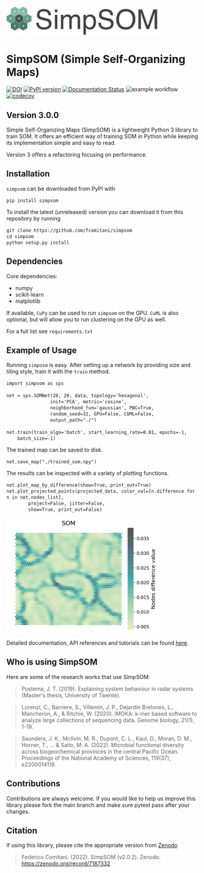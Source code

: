 <img src="docs/figs/sps_logo.png" width=400, padding=100>

# SimpSOM (Simple Self-Organizing Maps)

[![DOI](https://zenodo.org/badge/91130860.svg)](https://zenodo.org/badge/latestdoi/91130860)
[![PyPI version](https://badge.fury.io/py/simpsom.svg)](https://badge.fury.io/py/simpsom)
[![Documentation Status](https://readthedocs.org/projects/simpsom/badge/?version=latest)](https://simpsom.readthedocs.io/en/latest/?badge=latest)
![example workflow](https://github.com/fcomitani/simpsom/actions/workflows/pytest.yml/badge.svg)
[![codecov](https://codecov.io/gh/fcomitani/simpsom/branch/master/graph/badge.svg?token=2OHOCO0O4I)](https://codecov.io/gh/fcomitani/simpsom)

## Version 3.0.0

Simple Self-Organizing Maps (SimpSOM) is a lightweight Python 3 library to train SOM. 
It offers an efficient way of training SOM in Python 
while keeping its implementation simple and easy to read.

Version 3 offers a refactoring focusing on performance.

## Installation

`simpsom` can be downloaded from PyPI with 

    pip install simpsom

To install the latest (unreleased) version you can download it from this repository by running 
 
    git clone https://github.com/fcomitani/simpsom
    cd simpsom
    python setup.py install

## Dependencies

Core dependencies:

   - numpy
   - scikit-learn
   - matplotlib

If available, `CuPy` can be used to run `simpsom` on the GPU.
`CuML` is also optional, but will allow you 
to run clustering on the GPU as well.

For a full list see `requirements.txt`

## Example of Usage

Running `simposm` is easy. After setting up a network by providing size and tiling style,
train it with the `train` method. 

    import simpsom as sps

    net = sps.SOMNet(20, 20, data, topology='hexagonal', 
                    init='PCA', metric='cosine',
                    neighborhood_fun='gaussian', PBC=True,
                    random_seed=32, GPU=False, CUML=False,
                    output_path="./")

    net.train(train_algo='batch', start_learning_rate=0.01, epochs=-1, 
        batch_size=-1)

The trained map can be saved to disk.

    net.save_map("./trained_som.npy")

The results can be inspected with a variety of plotting functions.

    net.plot_map_by_difference(show=True, print_out=True)
    net.plot_projected_points(projected_data, color_val=[n.difference for n in net.nodes_list],
            project=False, jitter=False, 
            show=True, print_out=False)

<p float="left">
  <img src="./docs/figs/som_difference.png" width="400" /> 
</p>

Detailed documentation, API references and tutorials can be found [here](https://simpsom.readthedocs.io/en/latest/).
    
## Who is using SimpSOM

Here are some of the research works that use SimpSOM:

> Postema, J. T. (2019). Explaining system behaviour in radar systems (Master's thesis, University of Twente).

> Lorenzi, C., Barriere, S., Villemin, J. P., Dejardin Bretones, L., Mancheron, A., & Ritchie, W. (2020). iMOKA: k-mer based software to analyze large collections of sequencing data. Genome biology, 21(1), 1-19.

> Saunders, J. K., McIlvin, M. R., Dupont, C. L., Kaul, D., Moran, D. M., Horner, T., ... & Saito, M. A. (2022). Microbial functional diversity across biogeochemical provinces in the central Pacific Ocean. Proceedings of the National Academy of Sciences, 119(37), e2200014119.

## Contributions

Contributions are always welcome. If you would like to help us improve this library please fork the main branch and make sure pytest pass after your changes.

## Citation
<!-- To update with JOSS -->

If using this library, please cite the appropriate version from [Zenodo](https://zenodo.org/badge/latestdoi/91130860)

> Federico Comitani. (2022). SimpSOM (v2.0.2). Zenodo. https://zenodo.org/record/7187332

